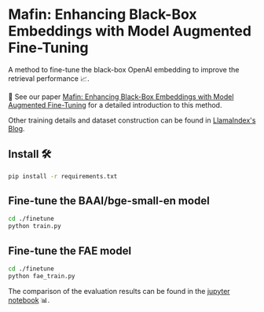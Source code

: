 # Mafin: Enhancing Black-Box Embeddings with Model Augmented Fine-Tuning

A method to fine-tune the black-box OpenAI embedding to improve the retrieval performance 📈.

📝 See our paper [Mafin: Enhancing Black-Box Embeddings with Model Augmented Fine-Tuning](https://arxiv.org/pdf/2402.12177) for a detailed introduction to this method.

Other training details and dataset construction can be found in [LlamaIndex's Blog](https://medium.com/llamaindex-blog/fine-tuning-embeddings-for-rag-with-synthetic-data-e534409a3971).

## Install 🛠️ 
```bash
pip install -r requirements.txt
```

## Fine-tune the BAAI/bge-small-en model
```bash
cd ./finetune
python train.py
```

## Fine-tune the FAE model
```bash
cd ./finetune
python fae_train.py
```

The comparison of the evaluation results can be found in the [jupyter notebook](https://github.com/VectifyAI/FAE/blob/main/finetune/eval.ipynb) 📊.
